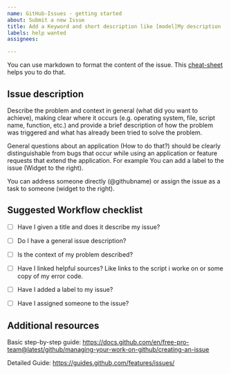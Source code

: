 ```yaml
---
name: GitHub-Issues - getting started
about: Submit a new Issue
title: Add a Keyword and short description like [model]My description
labels: help wanted
assignees: 

---
```


You can use markdown to format the content of the issue. This [cheat-sheet](https://guides.github.com/pdfs/markdown-cheatsheet-online.pdf) helps you to do that.

## Issue description

Describe the problem and context in general (what did you want to achieve), making clear where it occurs (e.g. operating system, file, script name, function, etc.) and provide a brief description of how the problem was triggered and what has already been tried to solve the problem.

General questions about an application (How to do that?) should be clearly distinguishable from bugs that occur while using an application or feature requests that extend the application. For example You can add a label to the issue (Widget to the right).

You can address someone directly (@githubname) or assign the issue as a task to someone (widget to the right).

## Suggested Workflow checklist 

- [ ] Have I given a title and does it describe my issue?
- [ ] Do I have a general issue description?
- [ ] Is the context of my problem described?
- [ ] Have I linked helpful sources? Like links to the script i worke on or some copy of my error code.
- [ ] Have I added a label to my issue?
- [ ] Have I assigned someone to the issue?


## Additional resources

Basic step-by-step guide:
https://docs.github.com/en/free-pro-team@latest/github/managing-your-work-on-github/creating-an-issue

Detailed Guide:
https://guides.github.com/features/issues/